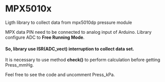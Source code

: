 # MPX5010x

Ligth library to collect data from mpx5010dp pressure module 

MPX data PIN need to be connected to analog input of Arduino.
Library configure ADC to **Free Running Mode**.
#### So, library use ISR(ADC_vect) interruption to collect data set.

It is necessary to use method **check()** to perform calculation before getting Press_mmHg.

Feel free to see the code and uncomment Press_kPa.


